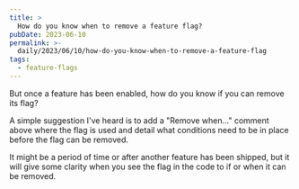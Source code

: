 ```yaml
---
title: >
  How do you know when to remove a feature flag?
pubDate: 2023-06-10
permalink: >-
  daily/2023/06/10/how-do-you-know-when-to-remove-a-feature-flag
tags:
  - feature-flags
---
```


But once a feature has been enabled, how do you know if you can remove its flag?

A simple suggestion I've heard is to add a "Remove when..." comment above where the flag is used and detail what conditions need to be in place before the flag can be removed.

It might be a period of time or after another feature has been shipped, but it will give some clarity when you see the flag in the code to if or when it can be removed.
